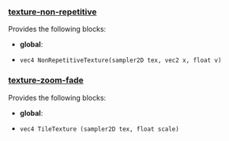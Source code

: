 

### [texture-non-repetitive](https://github.com/tangrams/blocks/blob/gh-pages/texture/non-repetitive.yaml)

Provides the following blocks:

- **global**:
 + `vec4 NonRepetitiveTexture(sampler2D tex, vec2 x, float v) `


### [texture-zoom-fade](https://github.com/tangrams/blocks/blob/gh-pages/texture/zoom-fade.yaml)

Provides the following blocks:

- **global**:
 + `vec4 TileTexture (sampler2D tex, float scale) `
